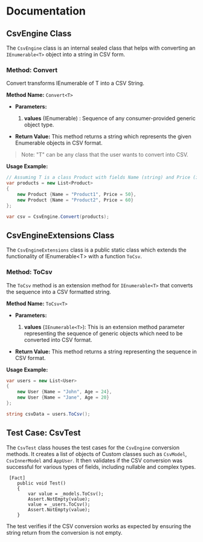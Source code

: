# Documentation

## CsvEngine Class

The `CsvEngine` class is an internal sealed class that helps with converting an `IEnumerable<T>` object into a string in CSV form.

### Method: Convert

Convert transforms IEnumerable of T into a CSV String.

**Method Name:** `Convert<T>`
- **Parameters:** 
  1. **values** (IEnumerable<T>) : Sequence of any consumer-provided generic object type.
 
- **Return Value:** This method returns a string which represents the given Enumerable objects in CSV format.
  
 > Note: "T" can be any class that the user wants to convert into CSV.
 
**Usage Example:**

```csharp
// Assuming T is a class Product with fields Name (string) and Price (int)
var products = new List<Product>
{
    new Product {Name = "Product1", Price = 50},
    new Product {Name = "Product2", Price = 60}
};

var csv = CsvEngine.Convert(products);
```

## CsvEngineExtensions Class

The `CsvEngineExtensions` class is a public static class which extends the functionality of IEnumerable&lt;T&gt; with a function `ToCsv`.

### Method: ToCsv

The `ToCsv` method is an extension method for `IEnumerable<T>` that converts the sequence into a CSV formatted string.

**Method Name:** `ToCsv<T>`
- **Parameters:**
  1. **values** (`IEnumerable<T>`): This is an extension method parameter representing the sequence of generic objects which need to be converted into CSV format.

- **Return Value:** This method returns a string representing the sequence in CSV format.

**Usage Example:**
```csharp
var users = new List<User>
{
    new User {Name = "John", Age = 24},
    new User {Name = "Jane", Age = 20}
};

string csvData = users.ToCsv();
```

## Test Case: CsvTest

The `CsvTest` class houses the test cases for the `CsvEngine` conversion methods. It creates a list of objects of Custom classes such as `CsvModel`, `CsvInnerModel` and `AppUser`. It then validates if the CSV conversion was successful for various types of fields, including nullable and complex types. 

``` 
 [Fact]
    public void Test()
    {
        var value = _models.ToCsv();
        Assert.NotEmpty(value);
        value = _users.ToCsv();
        Assert.NotEmpty(value);
    }
``` 
The test verifies if the CSV conversion works as expected by ensuring the string return from the conversion is not empty.
